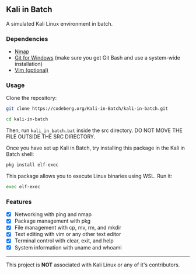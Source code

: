## Kali in Batch

A simulated Kali Linux environment in batch.

### Dependencies

- [Nmap](https://nmap.org/)
- [Git for Windows](https://git-scm.com/download/win) (make sure you get Git Bash and use a system-wide installation)
- [Vim (optional)](https://www.vim.org/download.php)

### Usage

Clone the repository:
```bash
git clone https://codeberg.org/Kali-in-Batch/kali-in-batch.git
```
```bash	
cd kali-in-batch
```

Then, run `kali_in_batch.bat` inside the src directory.
DO NOT MOVE THE FILE OUTSIDE THE SRC DIRECTORY.

Once you have set up Kali in Batch, try installing this package in the Kali in Batch shell:
```bash
pkg install elf-exec
```
This package allows you to execute Linux binaries using WSL.
Run it:
```bash
exec elf-exec
```

### Features

- [x] Networking with ping and nmap
- [x] Package management with pkg
- [x] File management with cp, mv, rm, and mkdir
- [x] Text editing with vim or any other text editor
- [x] Terminal control with clear, exit, and help
- [x] System information with uname and whoami

---

This project is **NOT** associated with Kali Linux or any of it's contributors.

